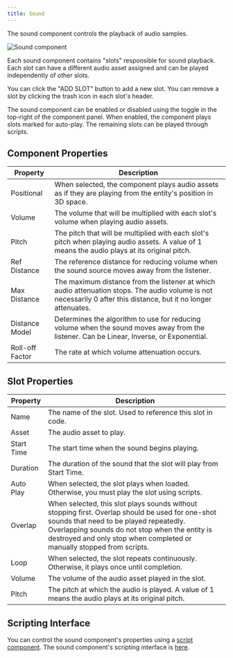 ```yaml
---
title: Sound
---
```


The sound component controls the playback of audio samples.

![Sound component](/img/user-manual/scenes/components/component-sound.png)

Each sound component contains "slots" responsible for sound playback. Each slot can have a different audio asset assigned and can be played independently of other slots.

You can click the "ADD SLOT" button to add a new slot. You can remove a slot by clicking the trash icon in each slot's header.

The sound component can be enabled or disabled using the toggle in the top-right of the component panel. When enabled, the component plays slots marked for auto-play. The remaining slots can be played through scripts.

## Component Properties

| Property        | Description |
|-----------------|-------------|
| Positional      | When selected, the component plays audio assets as if they are playing from the entity's position in 3D space. |
| Volume          | The volume that will be multiplied with each slot's volume when playing audio assets. |
| Pitch           | The pitch that will be multiplied with each slot's pitch when playing audio assets. A value of 1 means the audio plays at its original pitch. |
| Ref Distance    | The reference distance for reducing volume when the sound source moves away from the listener. |
| Max Distance    | The maximum distance from the listener at which audio attenuation stops. The audio volume is not necessarily 0 after this distance, but it no longer attenuates. |
| Distance Model  | Determines the algorithm to use for reducing volume when the sound moves away from the listener. Can be Linear, Inverse, or Exponential. |
| Roll-off Factor | The rate at which volume attenuation occurs. |

## Slot Properties

| Property        | Description |
|-----------------|-------------|
| Name            | The name of the slot. Used to reference this slot in code. |
| Asset           | The audio asset to play. |
| Start Time      | The start time when the sound begins playing. |
| Duration        | The duration of the sound that the slot will play from Start Time. |
| Auto Play       | When selected, the slot plays when loaded. Otherwise, you must play the slot using scripts. |
| Overlap         | When selected, this slot plays sounds without stopping first. Overlap should be used for one-shot sounds that need to be played repeatedly. Overlapping sounds do not stop when the entity is destroyed and only stop when completed or manually stopped from scripts. |
| Loop            | When selected, the slot repeats continuously. Otherwise, it plays once until completion. |
| Volume          | The volume of the audio asset played in the slot. |
| Pitch           | The pitch at which the audio is played. A value of 1 means the audio plays at its original pitch. |

## Scripting Interface

You can control the sound component's properties using a [script component][2]. The sound component's scripting interface is [here][3].

[2]: /user-manual/scenes/components/script
[3]: https://manual.oasisserver.link/engine/classes/SoundComponent.html

